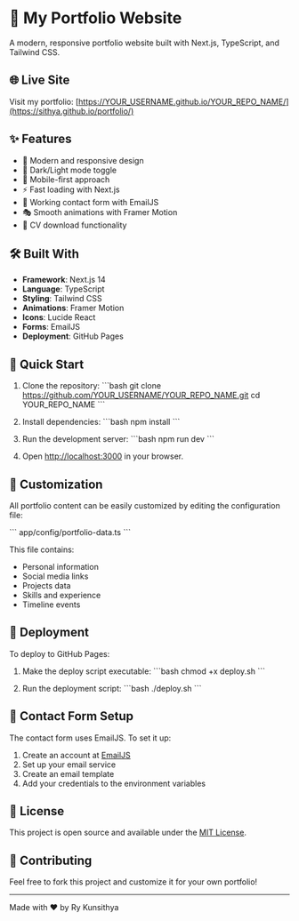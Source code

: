# 🎯 My Portfolio Website

A modern, responsive portfolio website built with Next.js, TypeScript, and Tailwind CSS.

## 🌐 Live Site

Visit my portfolio: [https://YOUR_USERNAME.github.io/YOUR_REPO_NAME/](https://sithya.github.io/portfolio/)

## ✨ Features

- 🎨 Modern and responsive design
- 🌙 Dark/Light mode toggle
- 📱 Mobile-first approach
- ⚡ Fast loading with Next.js
- 📧 Working contact form with EmailJS
- 🎭 Smooth animations with Framer Motion
- 📄 CV download functionality

## 🛠️ Built With

- **Framework**: Next.js 14
- **Language**: TypeScript
- **Styling**: Tailwind CSS
- **Animations**: Framer Motion
- **Icons**: Lucide React
- **Forms**: EmailJS
- **Deployment**: GitHub Pages

## 🚀 Quick Start

1. Clone the repository:
   \`\`\`bash
   git clone https://github.com/YOUR_USERNAME/YOUR_REPO_NAME.git
   cd YOUR_REPO_NAME
   \`\`\`

2. Install dependencies:
   \`\`\`bash
   npm install
   \`\`\`

3. Run the development server:
   \`\`\`bash
   npm run dev
   \`\`\`

4. Open [http://localhost:3000](http://localhost:3000) in your browser.

## 📝 Customization

All portfolio content can be easily customized by editing the configuration file:

\`\`\`
app/config/portfolio-data.ts
\`\`\`

This file contains:
- Personal information
- Social media links
- Projects data
- Skills and experience
- Timeline events

## 🚀 Deployment

To deploy to GitHub Pages:

1. Make the deploy script executable:
   \`\`\`bash
   chmod +x deploy.sh
   \`\`\`

2. Run the deployment script:
   \`\`\`bash
   ./deploy.sh
   \`\`\`

## 📧 Contact Form Setup

The contact form uses EmailJS. To set it up:

1. Create an account at [EmailJS](https://www.emailjs.com/)
2. Set up your email service
3. Create an email template
4. Add your credentials to the environment variables

## 📄 License

This project is open source and available under the [MIT License](LICENSE).

## 🤝 Contributing

Feel free to fork this project and customize it for your own portfolio!

---

Made with ❤️ by Ry Kunsithya
